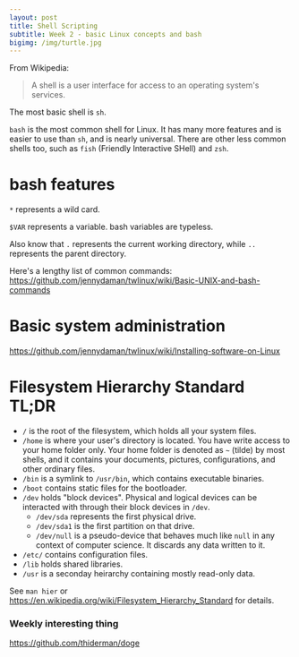 ```yaml
---
layout: post
title: Shell Scripting
subtitle: Week 2 - basic Linux concepts and bash
bigimg: /img/turtle.jpg
---
```


From Wikipedia: 
> A shell is a user interface for access to an operating system's services.

The most basic shell is `sh`. 

`bash` is the most common shell for Linux. It has many more features and is easier to use than `sh`, and is nearly universal. There are other less common shells too, such as `fish` (Friendly Interactive SHell) and `zsh`.

# bash features

`*` represents a wild card. 

`$VAR` represents a variable. bash variables are typeless. 

Also know that `.` represents the current working directory, while `..` represents the parent directory.

Here's a lengthy list of common commands: <https://github.com/jennydaman/twlinux/wiki/Basic-UNIX-and-bash-commands>

# Basic system administration

<https://github.com/jennydaman/twlinux/wiki/Installing-software-on-Linux>

# Filesystem Hierarchy Standard TL;DR

- `/` is the root of the filesystem, which holds all your system files.
- `/home` is where your user's directory is located. You have write access to your home folder only. Your home folder is denoted as `~` (tilde) by most shells, and it contains your documents, pictures, configurations, and other ordinary files.
- `/bin` is a symlink to `/usr/bin`, which contains executable binaries.
- `/boot` contains static files for the bootloader.
- `/dev` holds "block devices". Physical and logical devices can be interacted with through their block devices in `/dev`.
    - `/dev/sda` represents the first physical drive.
    - `/dev/sda1` is the first partition on that drive.
    - `/dev/null` is a pseudo-device that behaves much like `null` in any context of computer science. It discards any data written to it. 
- `/etc/` contains configuration files.
- `/lib` holds shared libraries.
- `/usr` is a seconday heirarchy containing mostly read-only data. 

See `man hier` or <https://en.wikipedia.org/wiki/Filesystem_Hierarchy_Standard> for details.


### Weekly interesting thing

<https://github.com/thiderman/doge>